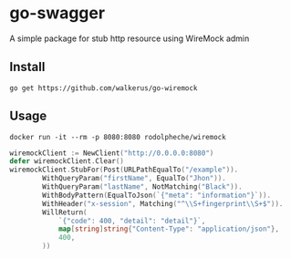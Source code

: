 # go-swagger

A simple package for stub http resource using WireMock admin

## Install
```go get https://github.com/walkerus/go-wiremock```

## Usage
```
docker run -it --rm -p 8080:8080 rodolpheche/wiremock
```
```go
wiremockClient := NewClient("http://0.0.0.0:8080")
defer wiremockClient.Clear()
wiremockClient.StubFor(Post(URLPathEqualTo("/example")).
		WithQueryParam("firstName", EqualTo("Jhon")).
		WithQueryParam("lastName", NotMatching("Black")).
		WithBodyPattern(EqualToJson(`{"meta": "information"}`)).
		WithHeader("x-session", Matching("^\\S+fingerprint\\S+$")).
		WillReturn(
			`{"code": 400, "detail": "detail"}`,
			map[string]string{"Content-Type": "application/json"},
			400,
		))
```